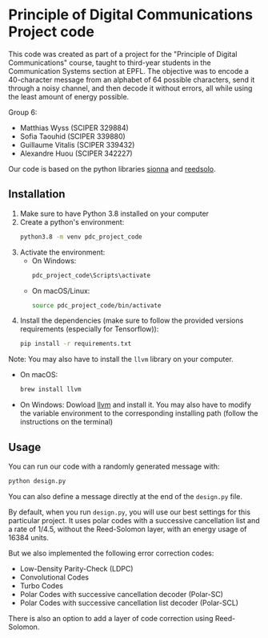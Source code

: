 # Principle of Digital Communications Project code

This code was created as part of a project for the "Principle of Digital Communications" course, taught to third-year students in the Communication Systems section at EPFL. The objective was to encode a 40-character message from an alphabet of 64 possible characters, send it through a noisy channel, and then decode it without errors, all while using the least amount of energy possible.

Group 6: 
- Matthias Wyss (SCIPER 329884)
- Sofia Taouhid (SCIPER 339880)
- Guillaume Vitalis (SCIPER 339432)
- Alexandre Huou (SCIPER 342227)

Our code is based on the python libraries [sionna](https://github.com/NVlabs/sionna) and [reedsolo](https://github.com/tomerfiliba-org/reedsolomon).


## Installation

1. Make sure to have Python 3.8 installed on your computer
2. Create a python's environment:
   ```sh
   python3.8 -m venv pdc_project_code
   ```
3. Activate the environment:
   - On Windows:
     ```sh
     pdc_project_code\Scripts\activate
     ```
   - On macOS/Linux:
     ```sh
     source pdc_project_code/bin/activate
     ```
4. Install the dependencies (make sure to follow the provided versions requirements (especially for Tensorflow)):
   ```sh
   pip install -r requirements.txt
   ```
Note: You may also have to install the `llvm` library on your computer.
   - On macOS:
      ```sh
      brew install llvm
      ```
   - On Windows:
      Dowload [llvm](https://releases.llvm.org) and install it.
      You may also have to modify the variable environment to the corresponding installing path (follow the instructions on the terminal)
## Usage
   You can run our code with a randomly generated message with:
   ```sh
   python design.py
   ```
   You can also define a message directly at the end of the `design.py` file.

   By default, when you run `design.py`, you will use our best settings for this particular project. It uses polar codes with a successive cancellation list and a rate of 1/4.5, without the Reed-Solomon layer, with an energy usage of 16384 units.

   But we also implemented the following error correction codes:
   - Low-Density Parity-Check (LDPC)
   - Convolutional Codes
   - Turbo Codes
   - Polar Codes with successive cancellation decoder (Polar-SC)
   - Polar Codes with successive cancellation list decoder (Polar-SCL)

   There is also an option to add a layer of code correction using Reed-Solomon.
